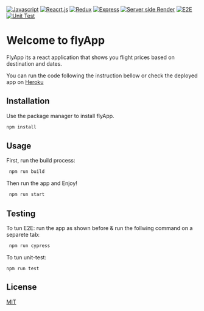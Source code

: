 
[![Javascript](http://img.shields.io/badge/Javascript-yellow.svg)]() [![Reacrt.js](http://img.shields.io/badge/React.js-blue.svg)]() 
[![Redux](http://img.shields.io/badge/Redux-purple.svg)]()
[![Express](http://img.shields.io/badge/Express-brightgreen.svg)]()
[![Server side Render](http://img.shields.io/badge/ServerSideRender-orange.svg)]()
[![E2E](http://img.shields.io/badge/E2E-green.svg)]()
[![Unit Test](http://img.shields.io/badge/UnitTest-blue.svg)]()

# Welcome to flyApp

FlyApp its a react application that shows you flight prices based on destination and dates.

You can run the code following the instruction bellow or check the deployed app on [Heroku](https://fly-app-platzi.herokuapp.com/) 

## Installation

Use the package manager to install flyApp.

```bash
npm install
```

## Usage

First, run the build process: 

```bash
 npm run build
```
Then run the app and Enjoy!

```bash
 npm run start
```

## Testing


To tun E2E: 
run the app as shown before & run the follwing command on a separete tab:

```bash
 npm run cypress
```

To tun unit-test: 
```
npm run test
```

## License
[MIT](https://choosealicense.com/licenses/mit/)


